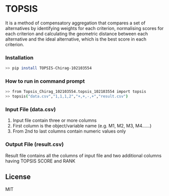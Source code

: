 # TOPSIS

It is a method of compensatory aggregation that compares a set of alternatives by identifying weights for each criterion, normalising scores for each criterion and calculating the geometric distance between each alternative and the ideal alternative, which is the best score in each criterion.

### Installation

```sh
>> pip install TOPSIS-Chirag-102103554
```
### How to run in command prompt

```sh
>> from Topsis_Chirag_102103554.topsis_102103554 import topsis
>> topsis("data.csv","1,1,1,2","+,+,-,+","result.csv")
```

### Input File (data.csv)
1) Input file contain three or more columns
2) First column is the object/variable name (e.g. M1, M2, M3, M4…...)
3) From 2nd to last columns contain numeric values only

### Output File (result.csv)
Result file contains all the columns of input file and two additional columns having
TOPSIS SCORE and RANK

License
----

MIT
